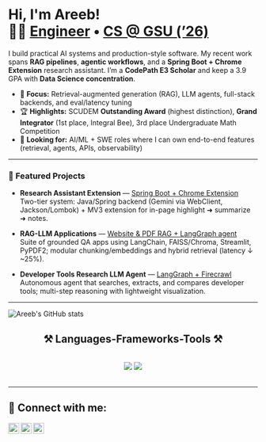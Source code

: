 <h1>Hi, I'm Areeb!<br/>🧑‍💻 <a href="https://github.com/AreebEhsan">Engineer</a> • <a href="https://www.linkedin.com/in/areebehsan/">CS @ GSU (’26)</a></h1>

I build practical AI systems and production-style software. My recent work spans **RAG pipelines**, **agentic workflows**, and a **Spring Boot + Chrome Extension** research assistant. I’m a **CodePath E3 Scholar** and keep a 3.9 GPA with **Data Science concentration**.

- 🧠 **Focus:** Retrieval-augmented generation (RAG), LLM agents, full-stack backends, and eval/latency tuning  
- 🏆 **Highlights:** SCUDEM **Outstanding Award** (highest distinction), **Grand Integrator** (1st place, Integral Bee), 3rd place Undergraduate Math Competition
- 🎯 **Looking for:** AI/ML + SWE roles where I can own end-to-end features (retrieval, agents, APIs, observability)

---

### 🔭 Featured Projects
- **Research Assistant Extension** — <a href="https://github.com/AreebEhsan/Research-Assistant-Extension">Spring Boot + Chrome Extension</a>  
  Two-tier system: Java/Spring backend (Gemini via WebClient, Jackson/Lombok) + MV3 extension for in-page highlight ➜ summarize ➜ notes.

- **RAG-LLM Applications** — <a href="https://github.com/AreebEhsan/RAG-LLM-Applications">Website & PDF RAG + LangGraph agent</a>  
  Suite of grounded QA apps using LangChain, FAISS/Chroma, Streamlit, PyPDF2; modular chunking/embeddings and hybrid retrieval (latency ↓ ~25%).

- **Developer Tools Research LLM Agent** — <a href="https://github.com/AreebEhsan/Developer-Tools-Research-LLM-Agent">LangGraph + Firecrawl</a>  
  Autonomous agent that searches, extracts, and compares developer tools; multi-step reasoning with lightweight visualization.

---
![Areeb's GitHub stats](https://github-readme-stats.vercel.app/api?username=AreebEhsan&show_icons=true&theme=tokyonight&hide_border=true&include_all_commits=true)
<h2 align="center">⚒️ Languages-Frameworks-Tools ⚒️</h2>
<br/>
<div align="center">
    <img src="https://skillicons.dev/icons?i=react,bootstrap,mui,html,css,vscode,github,figma,tailwind,git,r" />
    <img src="https://skillicons.dev/icons?i=nodejs,python,javascript,typescript,express,firebase,mongodb,c,java,nextjs,mysql,flask" /><br>
</div>


<br/>





<hr/>

<h2> 🤳 Connect with me:</h2>

<a href="https://discordapp.com/users/598078663266926612" target="_blank">
    <img align="left" alt="Æ#3660 | Discord" width="22px" src="https://cdn.jsdelivr.net/npm/simple-icons@v3/icons/discord.svg" />
</a>


<a href="https://www.linkedin.com/in/areebehsan/" target="_blank">
    <img align="left" alt="Areeb Ehsan | LinkedIn" width="22px" src="https://cdn.jsdelivr.net/npm/simple-icons@v3/icons/linkedin.svg" />
</a>
<img align="left" alt="Areeb Ehsan | Instagram" width="22px" src="https://cdn.jsdelivr.net/npm/simple-icons@v3/icons/instagram.svg" />

[twitter]:https://twitter.com/ae_areeb

[linkedin]: https://www.linkedin.com/in/areebehsan/

